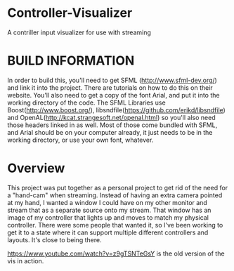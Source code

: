 Controller-Visualizer
=====================

A contriller input visualizer for use with streaming

BUILD INFORMATION
=================
In order to build this, you'll need to get SFML (http://www.sfml-dev.org/) and link it into the project. There are tutorials on how to do this on their website. You'll also need to get a copy of the font Arial, and put it into the working directory of the code. The SFML Libraries use Boost(http://www.boost.org/), libsndfile(https://github.com/erikd/libsndfile) and OpenAL(http://kcat.strangesoft.net/openal.html) so you'll also need those headers linked in as well. Most of those come bundled with SFML, and Arial should be on your computer already, it just needs to be in the working directory, or use your own font, whatever.


Overview
========
This project was put together as a personal project to get rid of the need for a "hand-cam" when streaming. Instead of having an extra camera pointed at my hand, I wanted a window I could have on my other monitor and stream that as a separate source onto my stream. That window has an image of my controller that lights up and moves to match my physical controller. There were some people that wanted it, so I've been working to get it to a state where it can support multiple different controllers and layouts. It's close to being there.

https://www.youtube.com/watch?v=z9gTSNTeGsY is the old version of the vis in action.
